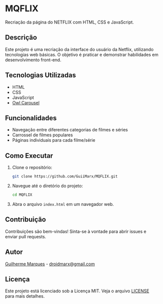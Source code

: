 # MQFLIX

Recriação da página do NETFLIX com HTML, CSS e JavaScript.

## Descrição

Este projeto é uma recriação da interface do usuário da Netflix, utilizando tecnologias web básicas. O objetivo é praticar e demonstrar habilidades em desenvolvimento front-end.

## Tecnologias Utilizadas

- HTML
- CSS
- JavaScript
- [Owl Carousel](https://owlcarousel2.github.io/OwlCarousel2/)

## Funcionalidades

- Navegação entre diferentes categorias de filmes e séries
- Carrossel de filmes populares
- Páginas individuais para cada filme/série

## Como Executar

1. Clone o repositório:
   ```sh
   git clone https://github.com/GuiiMarx/MQFLIX.git
   ```
2. Navegue até o diretório do projeto:
   ```sh
   cd MQFLIX
   ```
3. Abra o arquivo `index.html` em um navegador web.


## Contribuição

Contribuições são bem-vindas! Sinta-se à vontade para abrir issues e enviar pull requests.

## Autor

[Guilherme Marques](https://www.linkedin.com/in/guimqs) - droidmarx@gmail.com

## Licença

Este projeto está licenciado sob a Licença MIT. Veja o arquivo [LICENSE](LICENSE) para mais detalhes.
